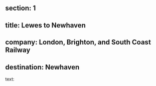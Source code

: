 ﻿section: 1
----
title: Lewes to Newhaven
----
company: London, Brighton, and South Coast Railway
----
destination: Newhaven
----
text: